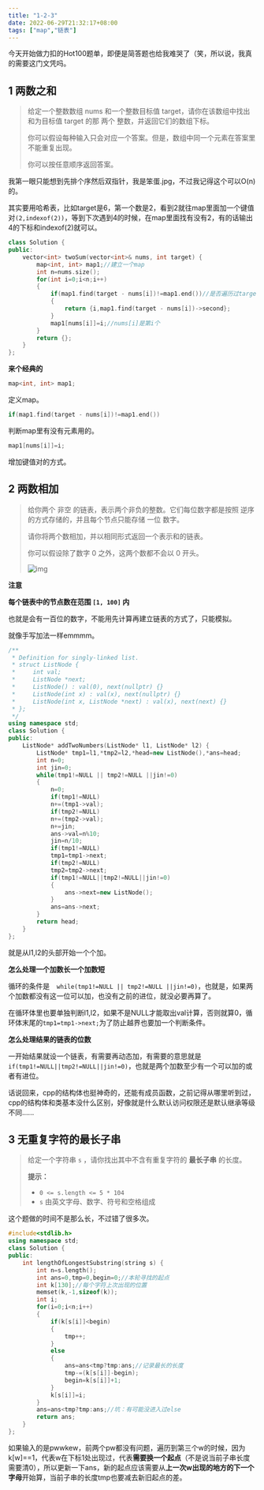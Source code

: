 ```yaml
---
title: "1-2-3"
date: 2022-06-29T21:32:17+08:00
tags: ["map","链表"]
---
```


今天开始做力扣的Hot100题单，即便是简答题也给我难哭了（笑，所以说，我真的需要这门文凭吗。

## 1 两数之和

> 给定一个整数数组 nums 和一个整数目标值 target，请你在该数组中找出 和为目标值 target  的那 两个 整数，并返回它们的数组下标。
>
> 你可以假设每种输入只会对应一个答案。但是，数组中同一个元素在答案里不能重复出现。
>
> 你可以按任意顺序返回答案。

 我第一眼只能想到先排个序然后双指针，我是笨蛋.jpg，不过我记得这个可以O(n)的。

其实要用哈希表，比如target是6，第一个数是2，看到2就往map里面加一个键值对`(2,indexof(2))`，等到下次遇到4的时候，在map里面找有没有2，有的话输出4的下标和indexof(2)就可以。

```cpp
class Solution {
public:
    vector<int> twoSum(vector<int>& nums, int target) {
        map<int, int> map1;//建立一个map
        int n=nums.size();
        for(int i=0;i<n;i++)
        {
            if(map1.find(target - nums[i])!=map1.end())//是否遍历过target-num[i]
            {
                return {i,map1.find(target - nums[i])->second};
            }
            map1[nums[i]]=i;//nums[i]是第i个
        }
        return {};
    }
};
```

**来个经典的**

```cpp
map<int, int> map1;
```

定义map。

```cpp
if(map1.find(target - nums[i])!=map1.end())
```

判断map里有没有元素用的。

```cpp
map1[nums[i]]=i;
```

增加键值对的方式。



## 2 两数相加

>给你两个 非空 的链表，表示两个非负的整数。它们每位数字都是按照 逆序 的方式存储的，并且每个节点只能存储 一位 数字。
>
>请你将两个数相加，并以相同形式返回一个表示和的链表。
>
>你可以假设除了数字 0 之外，这两个数都不会以 0 开头。
>
>![img](https://assets.leetcode-cn.com/aliyun-lc-upload/uploads/2021/01/02/addtwonumber1.jpg)



**注意**

**每个链表中的节点数在范围 `[1, 100]` 内**

也就是会有一百位的数字，不能用先计算再建立链表的方式了，只能模拟。

就像手写加法一样emmmm。



```cpp
/**
 * Definition for singly-linked list.
 * struct ListNode {
 *     int val;
 *     ListNode *next;
 *     ListNode() : val(0), next(nullptr) {}
 *     ListNode(int x) : val(x), next(nullptr) {}
 *     ListNode(int x, ListNode *next) : val(x), next(next) {}
 * };
 */
using namespace std;
class Solution {
public:
    ListNode* addTwoNumbers(ListNode* l1, ListNode* l2) {
        ListNode* tmp1=l1,*tmp2=l2,*head=new ListNode(),*ans=head;
        int n=0;
        int jin=0;
        while(tmp1!=NULL || tmp2!=NULL ||jin!=0)
        {
            n=0;
            if(tmp1!=NULL)
            n+=(tmp1->val);
            if(tmp2!=NULL)
            n+=(tmp2->val);
            n+=jin;
            ans->val=n%10;
            jin=n/10;
            if(tmp1!=NULL)
            tmp1=tmp1->next;
            if(tmp2!=NULL)
            tmp2=tmp2->next;
            if(tmp1!=NULL||tmp2!=NULL||jin!=0)
            {
                ans->next=new ListNode();
            }   
            ans=ans->next;
        }
        return head;    
    }
};
```



就是从l1,l2的头部开始一个个加。

**怎么处理一个加数长一个加数短**

循环的条件是`  while(tmp1!=NULL || tmp2!=NULL ||jin!=0)`，也就是，如果两个加数都没有这一位可以加，也没有之前的进位，就没必要再算了。

在循环体里也要单独判断l1,l2，如果不是NULL才能取出val计算，否则就算0，循环体末尾的`tmp1=tmp1->next;`为了防止越界也要加一个判断条件。

**怎么处理结果的链表的位数**

一开始结果就设一个链表，有需要再动态加，有需要的意思就是`if(tmp1!=NULL||tmp2!=NULL||jin!=0)`，也就是两个加数至少有一个可以加的或者有进位。



话说回来，cpp的结构体也挺神奇的，还能有成员函数，之前记得从哪里听到过，cpp的结构体和类基本没什么区别，好像就是什么默认访问权限还是默认继承等级不同......



## 3 无重复字符的最长子串

>给定一个字符串 `s` ，请你找出其中不含有重复字符的 **最长子串** 的长度。
>
>**提示：**
>
>- `0 <= s.length <= 5 * 104`
>- `s` 由英文字母、数字、符号和空格组成

这个题做的时间不是那么长，不过错了很多次。

```cpp
#include<stdlib.h>
using namespace std;
class Solution {
public:
    int lengthOfLongestSubstring(string s) {
        int n=s.length();
        int ans=0,tmp=0,begin=0;//本轮寻找的起点
        int k[130];//每个字符上次出现的位置
        memset(k,-1,sizeof(k));
        int i;
        for(i=0;i<n;i++)
        {
            if(k[s[i]]<begin)
            {
                tmp++;
            }
            else
            {
                ans=ans<tmp?tmp:ans;//记录最长的长度
                tmp-=(k[s[i]]-begin);
                begin=k[s[i]]+1;
            }
            k[s[i]]=i;
        }
        ans=ans<tmp?tmp:ans;//坑：有可能没进入过else
        return ans;
    }
};
```

如果输入的是pwwkew，前两个pw都没有问题，遍历到第三个w的时候，因为k[w]==1，代表w在下标1处出现过，代表**需要换一个起点**（不是说当前子串长度需要清0），所以更新一下ans，新的起点应该需要从**上一次w出现的地方的下一个字母**开始算，当前子串的长度tmp也要减去新旧起点的差。

